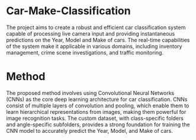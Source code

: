 # Car-Make-Classification

The project aims to create a robust and efficient car classification 
system capable of processing live camera input and providing 
instantaneous predictions on the Year, Model and Make of cars. The 
real-time capabilities of the system make it applicable in various 
domains, including inventory management, crime scene 
investigations, and traffic monitoring.


# Method

The proposed method involves using Convolutional Neural Networks (CNNs) as the core deep learning architecture for car classification. CNNs consist of multiple layers of convolution and pooling, which enable them to learn hierarchical representations from images, making them powerful for image recognition tasks. The custom dataset, with class-specific folders and angle-specific subfolders, provides a strong foundation for training the CNN model to accurately predict the Year, Model, and Make of cars.



